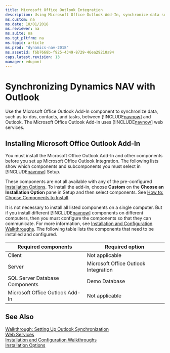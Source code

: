 ```yaml
---
title: Microsoft Office Outlook Integration
description: Using Microsoft Office Outlook Add-In, synchronize data such as to-dos, contacts, and tasks between Microsoft Dynamics NAV and Outlook.
ms.custom: na
ms.date: 10/01/2018
ms.reviewer: na
ms.suite: na
ms.tgt_pltfrm: na
ms.topic: article
ms.prod: "dynamics-nav-2018"
ms.assetid: f6b7668b-f925-4349-8729-46ea29210a94
caps.latest.revision: 13
manager: edupont
---
```

# Synchronizing Dynamics NAV with Outlook
Use the Microsoft Office Outlook Add-In component to synchronize data, such as to-dos, contacts, and tasks, between [!INCLUDE[navnow](includes/navnow_md.md)] and Outlook. The Microsoft Office Outlook Add-In uses [!INCLUDE[navnow](includes/navnow_md.md)] web services.  
  
## Installing Microsoft Office Outlook Add-In  
 You must install the Microsoft Office Outlook Add-In and other components before you set up Microsoft Office Outlook Integration. The following lists show which components and subcomponents you must select in [!INCLUDE[navnow](includes/navnow_md.md)] Setup.  
  
 These components are not all available with any of the pre-configured [Installation Options](Installation-Options.md). To install the add-in, choose **Custom**  on the **Choose an Installation Option** pane in Setup and then select components. See [How to: Choose Components to Install](How-to--Choose-Components-to-Install.md).  
  
 It is not necessary to install all listed components on a single computer. But if you install different [!INCLUDE[navnow](includes/navnow_md.md)] components on different computers, then you must configure the components so that they can communicate. For more information, see [Installation and Configuration Walkthroughs](Installation-and-Configuration-Walkthroughs.md). The following table lists the components that need to be installed and configured.  
  
|Required components|Required option|  
|-------------------------|---------------------|  
|Client|Not applicable|  
|Server|Microsoft Office Outlook Integration|  
|SQL Server Database Components|Demo Database|  
|Microsoft Office Outlook Add-In|Not applicable|  
  
## See Also  
 [Walkthrough: Setting Up Outlook Synchronization](Walkthrough--Setting-Up-Outlook-Synchronization.md)   
 [Web Services](Web-Services.md)   
 [Installation and Configuration Walkthroughs](Installation-and-Configuration-Walkthroughs.md)   
 [Installation Options](Installation-Options.md)